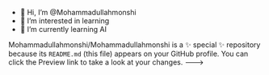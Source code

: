 - 👋 Hi, I’m @Mohammadullahmonshi
- 👀 I’m interested in learning
- 🌱 I’m currently learning AI

Mohammadullahmonshi/Mohammadullahmonshi is a ✨ special ✨ repository because its `README.md` (this file) appears on your GitHub profile.
You can click the Preview link to take a look at your changes.
--->
